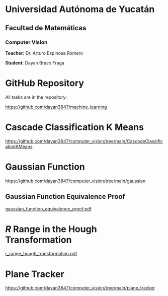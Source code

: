 # Universidad Autónoma de Yucatán

## Facultad de Matemáticas

### Computer Vision

**Teacher:** Dr. Arturo Espinosa Romero

**Student:** Dayan Bravo Fraga

# GitHub Repository

All tasks are in the repository:

https://github.com/dayan3847/machine_learning

# Cascade Classification K Means

https://github.com/dayan3847/computer_vision/tree/main/CascadeClassificationKMeans

# Gaussian Function

https://github.com/dayan3847/computer_vision/tree/main/gaussian

## Gaussian Function Equivalence Proof

[gaussian_function_equivalence_proof.pdf](https://github.com/dayan3847/computer_vision/blob/main/gaussian_function_equivalence_proof/GaussianEquivalenceProof.pdf)

# *R* Range in the Hough Transformation

[r_range_hough_transformation.pdf](https://github.com/dayan3847/computer_vision/blob/main/rango_de_r/out/dayan_bravo-rango_de_r.pdf)

# Plane Tracker

https://github.com/dayan3847/computer_vision/tree/main/plane_tracker
